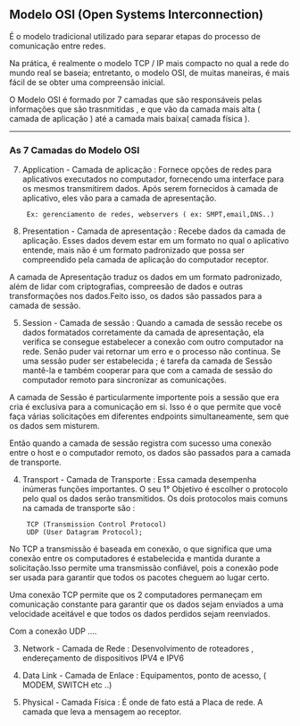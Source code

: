 Modelo OSI (Open Systems Interconnection)
------------------------------------------

É o modelo tradicional utilizado para separar etapas do processo de comunicação entre redes.

Na prática, é realmente o modelo TCP / IP mais compacto no qual a rede do mundo real se baseia; entretanto, o modelo OSI, de muitas maneiras, é mais fácil de se obter uma compreensão inicial.

O Modelo OSI é formado por 7 camadas que são responsáveis pelas informações que são
trasnmitidas , e que vão da camada mais alta ( camada de aplicação ) até a camada mais 
baixa( camada física ).


---


### As 7 Camadas do Modelo OSI

7. Application - Camada de aplicação : 
Fornece opções de redes para aplicativos executados no computador, fornecendo uma interface para os mesmos
transmitirem dados. Após serem fornecidos à camada de aplicativo, eles vão para a camada de apresentação.

		Ex: gerenciamento de redes, webservers ( ex: SMPT,email,DNS..)

6. Presentation - Camada de apresentação : 
Recebe dados da camada de aplicação. Esses dados devem estar em um formato no qual o aplicativo entende, mais
não é um formato padronizado que possa ser compreendido pela camada de aplicação do computador receptor.

A camada de Apresentação traduz os dados em um formato padronizado, além de lidar com criptografias,
compreesão de dados e outras transformações nos dados.Feito isso, os dados são passados para a camada de sessão.

5. Session - Camada de sessão : 
Quando a camada de sessão recebe os dados formatados corretamente da camada de apresentação, ela verifica se consegue estabelecer a conexão com outro computador na rede. Senão puder vai retornar um erro e o processo não
continua. Se uma sessão puder ser estabelecida ; é tarefa da camada de Sessão mantê-la e também cooperar para que com a camada de sessão do computador remoto para sincronizar as comunicações.

A camada de Sessão é particularmente importente pois a sessão que era cria é exclusiva para a comunicação em si.
Isso é o que permite que você faça várias solicitações em diferentes endpoints simultaneamente, sem que os
dados sem misturem.

Então quando a camada de sessão registra com sucesso uma conexão entre o host e o computador remoto, os dados são passados para a camada de transporte.

4. Transport - Camada de Transporte  : 
Essa camada desempenha inúmeras funções importantes.
O seu 1° Objetivo é escolher o protocolo pelo qual os dados serão transmitidos. Os dois protocolos mais comuns
na camada de transporte são :

		TCP (Transmission Control Protocol)
		UDP (User Datagram Protocol);


No TCP a transmissão é baseada em conexão, o que significa que uma conexão entre os computadores é estabelecida
e mantida durante a solicitação.Isso permite uma transmissão confiável, pois a conexão pode ser usada para
garantir que todos os pacotes cheguem ao lugar certo. 

Uma conexão TCP permite que os 2 computadores permaneçam em comunicação constante para garantir que os dados sejam enviados a uma velocidade aceitável e que todos os dados perdidos sejam reenviados.

Com a conexão UDP ....


3. Network - Camada de Rede : 
Desenvolvimento de roteadores , endereçamento de dispositivos IPV4 e IPV6

2. Data Link - Camada de Enlace : 
Equipamentos, ponto de acesso, ( MODEM, SWITCH  etc ..)

1. Physical - Camada Física : É onde de fato está a Placa de rede. A camada que leva a mensagem ao receptor.





